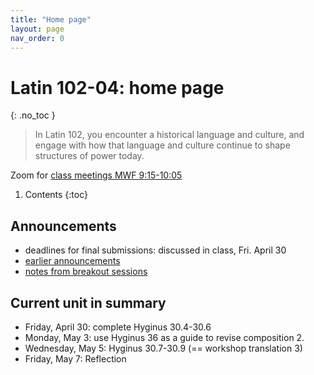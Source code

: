 ```yaml
---
title: "Home page"
layout: page
nav_order: 0
---
```



# Latin 102-04: home page
{: .no_toc }



> In Latin 102, you encounter a historical language and culture, and engage with how that language and culture continue to shape structures of power today.



Zoom for [class meetings MWF 9:15-10:05](https://holycross.zoom.us/j/96104492045?pwd=eEtBL1FkUnJZcURCeE9ETmxtMk9lUT09)



1. Contents
{:toc} 


## Announcements

- deadlines for final submissions: discussed in class, Fri. April 30
- [earlier announcements](./oldnews/)
- [notes from breakout sessions](./breakouts/)

## Current unit in summary

- Friday, April 30:  complete Hyginus 30.4-30.6
- Monday, May 3:  use Hyginus 36 as a guide to revise composition 2.
- Wednesday, May 5: Hyginus 30.7-30.9 (== workshop translation 3)
- Friday, May 7:  Reflection